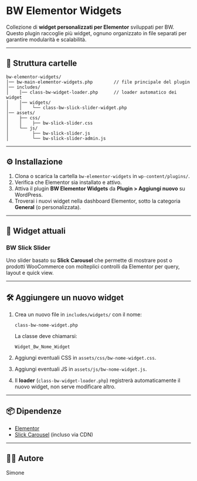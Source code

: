 # BW Elementor Widgets

Collezione di **widget personalizzati per Elementor** sviluppati per BW.  
Questo plugin raccoglie più widget, ognuno organizzato in file separati per garantire modularità e scalabilità.

---

## 📂 Struttura cartelle

```
bw-elementor-widgets/
│── bw-main-elementor-widgets.php        // file principale del plugin
│── includes/
│    │── class-bw-widget-loader.php      // loader automatico dei widget
│    │── widgets/
│    │    └── class-bw-slick-slider-widget.php
│── assets/
│    ├── css/
│    │    ├── bw-slick-slider.css
│    └── js/
│         ├── bw-slick-slider.js
│         └── bw-slick-slider-admin.js
```

---

## ⚙️ Installazione

1. Clona o scarica la cartella `bw-elementor-widgets` in `wp-content/plugins/`.
2. Verifica che Elementor sia installato e attivo.
3. Attiva il plugin **BW Elementor Widgets** da **Plugin > Aggiungi nuovo** su WordPress.
4. Troverai i nuovi widget nella dashboard Elementor, sotto la categoria **General** (o personalizzata).

---

## 🚀 Widget attuali

### BW Slick Slider
Uno slider basato su **Slick Carousel** che permette di mostrare post o prodotti WooCommerce con molteplici controlli da Elementor per query, layout e quick view.

---

## 🛠 Aggiungere un nuovo widget

1. Crea un nuovo file in `includes/widgets/` con il nome:  
   ```
   class-bw-nome-widget.php
   ```
   La classe deve chiamarsi:
   ```
   Widget_Bw_Nome_Widget
   ```

2. Aggiungi eventuali CSS in `assets/css/bw-nome-widget.css`.  
3. Aggiungi eventuali JS in `assets/js/bw-nome-widget.js`.  
4. Il **loader** (`class-bw-widget-loader.php`) registrerà automaticamente il nuovo widget, non serve modificare altro.  

---

## 📦 Dipendenze

- [Elementor](https://elementor.com/)  
- [Slick Carousel](https://kenwheeler.github.io/slick/) (incluso via CDN)

---

## 👨‍💻 Autore
Simone
